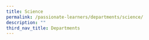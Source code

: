 ```yaml
---
title: Science
permalink: /passionate-learners/departments/science/
description: ""
third_nav_title: Departments
---
```

